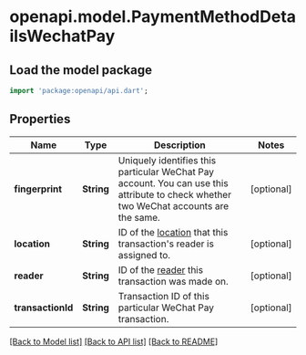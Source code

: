 # openapi.model.PaymentMethodDetailsWechatPay

## Load the model package
```dart
import 'package:openapi/api.dart';
```

## Properties
Name | Type | Description | Notes
------------ | ------------- | ------------- | -------------
**fingerprint** | **String** | Uniquely identifies this particular WeChat Pay account. You can use this attribute to check whether two WeChat accounts are the same. | [optional] 
**location** | **String** | ID of the [location](https://stripe.com/docs/api/terminal/locations) that this transaction's reader is assigned to. | [optional] 
**reader** | **String** | ID of the [reader](https://stripe.com/docs/api/terminal/readers) this transaction was made on. | [optional] 
**transactionId** | **String** | Transaction ID of this particular WeChat Pay transaction. | [optional] 

[[Back to Model list]](../README.md#documentation-for-models) [[Back to API list]](../README.md#documentation-for-api-endpoints) [[Back to README]](../README.md)


